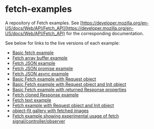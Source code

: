 # fetch-examples

A repository of Fetch examples. See [https://developer.mozilla.org/en-US/docs/Web/API/Fetch_API](https://developer.mozilla.org/en-US/docs/Web/API/Fetch_API) for the corresponding documentation.

See below for links to the live versions of each example:

* [Basic fetch example](https://mdn.github.io/fetch-examples/basic-fetch/)
* [Fetch array buffer example](https://mdn.github.io/fetch-examples/fetch-array-buffer/)
* [Fetch JSON example](https://mdn.github.io/fetch-examples/fetch-json/)
* [Fetch JSON promise example](https://github.com/ocean010101/fetch-examples/fetch-json-promise/)
* [Fetch JSON async example](https://github.com/ocean010101/fetch-examples/fetch-json-async/)
* [Basic Fetch example with Request object](https://mdn.github.io/fetch-examples/fetch-request/)
* [Basic Fetch example with Request object and Init object](https://mdn.github.io/fetch-examples/fetch-request-with-init/)
* [Basic Fetch example with returned Response properties](https://mdn.github.io/fetch-examples/fetch-response/)
* [Fetch cloned Response example](https://mdn.github.io/fetch-examples/fetch-response-clone/)
* [Fetch text example](https://mdn.github.io/fetch-examples/fetch-text/)
* [Fetch example with Request object and Init object](https://mdn.github.io/fetch-examples/fetch-with-init-then-request/)
* [object-fit gallery with fetched images](https://mdn.github.io/fetch-examples/object-fit-gallery-fetch/)
* [Fetch example showing experimental usage of fetch signal/controller/observer](https://mdn.github.io/fetch-examples/fetch-signal-controller-observer/)
